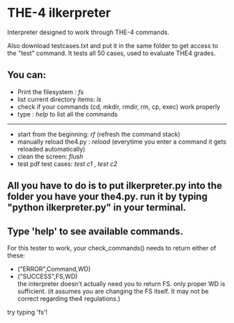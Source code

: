 # THE-4 ilkerpreter
Interpreter designed to work through THE-4 commands.

Also download testcases.txt and put it in the same folder to get access to the "test" command. 
It tests all 50 cases, used to evaluate THE4 grades.

You can:
-----
* Print the filesystem : *fs*
* list current directory items: *ls*
* check if your commands (cd, mkdir, rmdir, rm, cp, exec) work properly
* type : *help* to list all the commands  
-----
* start from the beginning: *rf* (refresh the command stack)
* manually reload the4.py : *reload* (everytime you enter a command it gets reloaded automatically)
* clean the screen: *flush*
* test pdf test cases: *test c1* , *test c2*

All you have to do is to put ilkerpreter.py into the folder you have your the4.py. 
run it by typing "python ilkerpreter.py" in your terminal.
-----
Type 'help' to see available commands.
-----
For this tester to work, your check_commands() needs to return either of these:  
- ("ERROR",Command,WD)  
- ("SUCCESS",FS,WD)  
the interpreter doesn't actually need you to return FS. only proper WD is sufficient.
(it assumes you are changing the FS itself. It may not be correct regarding the4 regulations.)

try typing 'fs'!

